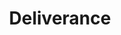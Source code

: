 ---
title: "Deliverance"
year: 1972
rating: 4
stars: "★★★★"
rewatched: false
permalink: "deliverance"
watched_on: 2024-06-08
---